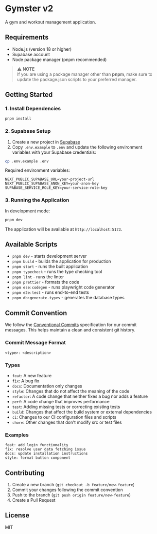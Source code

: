 # Gymster v2

A gym and workout management application.

## Requirements

- Node.js (version 18 or higher)
- Supabase account
- Node package manager (pnpm recommended)

> ⚠️ **NOTE**<br/>
> If you are using a package manager other than **pnpm**, make sure to update the package.json scripts to your preferred manager.

## Getting Started

### 1. Install Dependencies

```bash
pnpm install
```

### 2. Supabase Setup

1. Create a new project in [Supabase](https://supabase.com)
2. Copy `.env.example` to `.env` and update the following environment variables with your Supabase credentials:

```bash
cp .env.example .env
```

Required environment variables:

```
NEXT_PUBLIC_SUPABASE_URL=your-project-url
NEXT_PUBLIC_SUPABASE_ANON_KEY=your-anon-key
SUPABASE_SERVICE_ROLE_KEY=your-service-role-key
```

### 3. Running the Application

In development mode:

```bash
pnpm dev
```

The application will be available at `http://localhost:5173`.

## Available Scripts

- `pnpm dev` - starts development server
- `pnpm build` - builds the application for production
- `pnpm start` - runs the built application
- `pnpm typecheck` - runs the type checking tool
- `pnpm lint` - runs the linter
- `pnpm prettier` - formats the code
- `pnpm ese:codegen` - runs playwright code generator
- `pnpm e2e:test` - runs end-to-end tests
- `pnpm db:generate-types` - generates the database types

## Commit Convention

We follow the [Conventional Commits](https://www.conventionalcommits.org/) specification for our commit messages. This helps maintain a clean and consistent git history.

### Commit Message Format

```
<type>: <description>
```

### Types

- `feat`: A new feature
- `fix`: A bug fix
- `docs`: Documentation only changes
- `style`: Changes that do not affect the meaning of the code
- `refactor`: A code change that neither fixes a bug nor adds a feature
- `perf`: A code change that improves performance
- `test`: Adding missing tests or correcting existing tests
- `build`: Changes that affect the build system or external dependencies
- `ci`: Changes to our CI configuration files and scripts
- `chore`: Other changes that don't modify src or test files

### Examples

```
feat: add login functionality
fix: resolve user data fetching issue
docs: update installation instructions
style: format button component
```

## Contributing

1. Create a new branch (`git checkout -b feature/new-feature`)
2. Commit your changes following the commit convention
3. Push to the branch (`git push origin feature/new-feature`)
4. Create a Pull Request

## License

MIT
